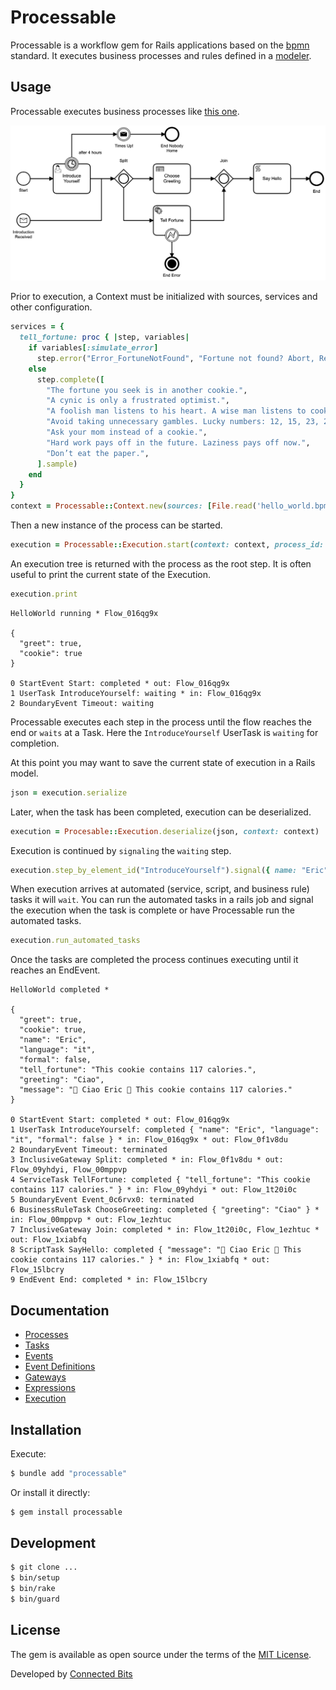 # Processable

Processable is a workflow gem for Rails applications based on the [bpmn](https://www.bpmn.org) standard. It executes business processes and rules defined in a [modeler](https://camunda.com/download/modeler/).

## Usage

Processable executes business processes like [this one](/test/fixtures/files/hello_world.bpmn). 

![Example](test/fixtures/files/hello_world.png)

Prior to execution, a Context must be initialized with sources, services and other configuration.

```ruby
services = {
  tell_fortune: proc { |step, variables|
    if variables[:simulate_error]
      step.error("Error_FortuneNotFound", "Fortune not found? Abort, Retry, Ignore.")
    else
      step.complete([
        "The fortune you seek is in another cookie.",
        "A cynic is only a frustrated optimist.",
        "A foolish man listens to his heart. A wise man listens to cookies.",
        "Avoid taking unnecessary gambles. Lucky numbers: 12, 15, 23, 28, 37",
        "Ask your mom instead of a cookie.",
        "Hard work pays off in the future. Laziness pays off now.",
        "Don’t eat the paper.",
      ].sample)
    end
  }
}
context = Processable::Context.new(sources: [File.read('hello_world.bpmn'), File.read('choose_greeting.dmn')], services: services)
```

Then a new instance of the process can be started.

```ruby
execution = Processable::Execution.start(context: context, process_id: 'HelloWorld', start_event_id: 'Start', variables: { greet: true, cookie: false })
```

An execution tree is returned with the process as the root step. It is often useful to print the current state of the Execution.

```ruby
execution.print
```
```
HelloWorld running * Flow_016qg9x

{
  "greet": true,
  "cookie": true
}

0 StartEvent Start: completed * out: Flow_016qg9x
1 UserTask IntroduceYourself: waiting * in: Flow_016qg9x
2 BoundaryEvent Timeout: waiting
```

Processable executes each step in the process until the flow reaches the end or `waits` at a Task. Here the `IntroduceYourself` UserTask is `waiting` for completion.

At this point you may want to save the current state of execution in a Rails model.

```ruby
json = execution.serialize
```

Later, when the task has been completed, execution can be deserialized.

```ruby
execution = Procesable::Execution.deserialize(json, context: context)
```

Execution is continued by `signaling` the `waiting` step.

```ruby
execution.step_by_element_id("IntroduceYourself").signal({ name: "Eric", language: "es", formal: true })
```

When execution arrives at automated (service, script, and business rule) tasks it will `wait`. You can run the automated tasks in a rails job and signal the execution when the task is complete or have Processable run the automated tasks.

```ruby
execution.run_automated_tasks
```

Once the tasks are completed the process continues executing until it reaches an EndEvent.

```
HelloWorld completed * 

{
  "greet": true,
  "cookie": true,
  "name": "Eric",
  "language": "it",
  "formal": false,
  "tell_fortune": "This cookie contains 117 calories.",
  "greeting": "Ciao",
  "message": "👋 Ciao Eric 🥠 This cookie contains 117 calories."
}

0 StartEvent Start: completed * out: Flow_016qg9x
1 UserTask IntroduceYourself: completed { "name": "Eric", "language": "it", "formal": false } * in: Flow_016qg9x * out: Flow_0f1v8du
2 BoundaryEvent Timeout: terminated
3 InclusiveGateway Split: completed * in: Flow_0f1v8du * out: Flow_09yhdyi, Flow_00mppvp
4 ServiceTask TellFortune: completed { "tell_fortune": "This cookie contains 117 calories." } * in: Flow_09yhdyi * out: Flow_1t20i0c
5 BoundaryEvent Event_0c6rvx0: terminated
6 BusinessRuleTask ChooseGreeting: completed { "greeting": "Ciao" } * in: Flow_00mppvp * out: Flow_1ezhtuc
7 InclusiveGateway Join: completed * in: Flow_1t20i0c, Flow_1ezhtuc * out: Flow_1xiabfq
8 ScriptTask SayHello: completed { "message": "👋 Ciao Eric 🥠 This cookie contains 117 calories." } * in: Flow_1xiabfq * out: Flow_15lbcry
9 EndEvent End: completed * in: Flow_15lbcry
```
## Documentation

* [Processes](/docs/processes.md)
* [Tasks](/docs/tasks.md)
* [Events](/docs/events.md)
* [Event Definitions](/docs/event_definitions.md)
* [Gateways](/docs/gateways.md)
* [Expressions](/docs/expressions.md)
* [Execution](/docs/execution.md)

## Installation

Execute:
```bash
$ bundle add "processable"
```

Or install it directly:
```bash
$ gem install processable
```

## Development

```bash
$ git clone ...
$ bin/setup
$ bin/rake
$ bin/guard
```

## License

The gem is available as open source under the terms of the [MIT License](https://opensource.org/licenses/MIT).

Developed by [Connected Bits](http://www.connectedbits.com)
